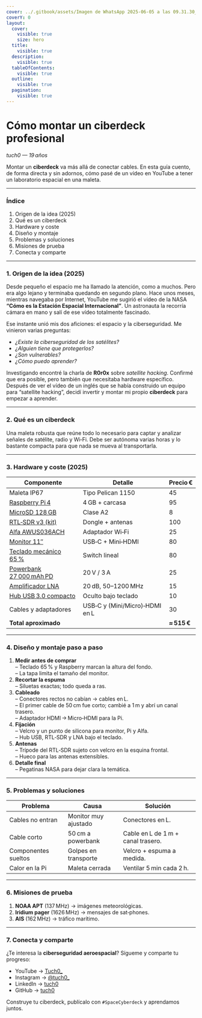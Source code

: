 ```yaml
---
cover: ../.gitbook/assets/Imagen de WhatsApp 2025-06-05 a las 09.31.30_b7fa0034.jpg
coverY: 0
layout:
  cover:
    visible: true
    size: hero
  title:
    visible: true
  description:
    visible: true
  tableOfContents:
    visible: true
  outline:
    visible: true
  pagination:
    visible: true
---
```


# Cómo montar un ciberdeck profesional

_tuch0 — 19 años_

Montar un **ciberdeck** va más allá de conectar cables. En esta guía cuento, de forma directa y sin adornos, cómo pasé de un vídeo en YouTube a tener un laboratorio espacial en una maleta.

***

### Índice

1. Origen de la idea (2025)
2. Qué es un ciberdeck
3. Hardware y coste
4. Diseño y montaje
5. Problemas y soluciones
6. Misiones de prueba
7. Conecta y comparte

***

### 1. Origen de la idea (2025)

Desde pequeño el espacio me ha llamado la atención, como a muchos. Pero era algo lejano y terminaba quedando en segundo plano. Hace unos meses, mientras navegaba por Internet, YouTube me sugirió el vídeo de la NASA **“Cómo es la Estación Espacial Internacional”**. Un astronauta la recorría cámara en mano y salí de ese vídeo totalmente fascinado.

Ese instante unió mis dos aficiones: el espacio y la ciberseguridad. Me vinieron varias preguntas:

* _¿Existe la ciberseguridad de los satélites?_
* _¿Alguien tiene que protegerlos?_
* _¿Son vulnerables?_
* _¿Cómo puedo aprender?_

Investigando encontré la charla de **R0r0x** sobre _satellite hacking_. Confirmé que era posible, pero también que necesitaba hardware específico. Después de ver el vídeo de un inglés que se había construido un equipo para “satellite hacking”, decidí invertir y montar mi propio **ciberdeck** para empezar a aprender.

***

### 2. Qué es un ciberdeck

Una maleta robusta que reúne todo lo necesario para captar y analizar señales de satélite, radio y Wi‑Fi. Debe ser autónoma varias horas y lo bastante compacta para que nada se mueva al transportarla.

***

### 3. Hardware y coste (2025)

| Componente                                                                              | Detalle                        | Precio €    |
| --------------------------------------------------------------------------------------- | ------------------------------ | ----------- |
| Maleta IP67                                                                             | Tipo Pelican 1150              | 45          |
| [Raspberry Pi 4](https://es.aliexpress.com/item/1005007057900568.html)                  | 4 GB + carcasa                 | 95          |
| [MicroSD 128 GB](https://amzn.eu/d/3oP7fGw)                                             | Clase A2                       | 8           |
| [RTL‑SDR v3 (kit)](https://amzn.eu/d/60LToUB)                                           | Dongle + antenas               | 100         |
| [Alfa AWUS036ACH](https://amzn.eu/d/eclZWok)                                            | Adaptador Wi‑Fi                | 25          |
| [Monitor 11″](https://es.aliexpress.com/item/1005006863722805.html)                     | USB‑C + Mini‑HDMI              | 80          |
| [Teclado mecánico 65 %](https://ozonegaming.com/collections/teclados/products/tactical) | Switch lineal                  | 80          |
| [Powerbank 27 000 mAh PD](https://amzn.eu/d/h6wopNj)                                    | 20 V / 3 A                     | 25          |
| [Amplificador LNA](https://amzn.eu/d/d9rRLNR)                                           | 20 dB, 50–1200 MHz             | 15          |
| [Hub USB 3.0 compacto](https://amzn.eu/d/gcFgSc9)                                       | Oculto bajo teclado            | 10          |
| Cables y adaptadores                                                                    | USB‑C y (Mini/Micro)‑HDMI en L | 30          |
| **Total aproximado**                                                                    |                                | **≈ 515 €** |

***

### 4. Diseño y montaje paso a paso

1. **Medir antes de comprar**\
   – Teclado 65 % y Raspberry marcan la altura del fondo.\
   – La tapa limita el tamaño del monitor.
2. **Recortar la espuma**\
   – Siluetas exactas; todo queda a ras.
3. **Cableado**\
   – Conectores rectos no cabían → cables en L.\
   – El primer cable de 50 cm fue corto; cambié a 1 m y abrí un canal trasero.\
   – Adaptador HDMI → Micro‑HDMI para la Pi.
4. **Fijación**\
   – Velcro y un punto de silicona para monitor, Pi y Alfa.\
   – Hub USB, RTL‑SDR y LNA bajo el teclado.
5. **Antenas**\
   – Trípode del RTL‑SDR sujeto con velcro en la esquina frontal.\
   – Hueco para las antenas extensibles.
6. **Detalle final**\
   – Pegatinas NASA para dejar clara la temática.

***

### 5. Problemas y soluciones

| Problema            | Causa                | Solución                           |
| ------------------- | -------------------- | ---------------------------------- |
| Cables no entran    | Monitor muy ajustado | Conectores en L.                   |
| Cable corto         | 50 cm a powerbank    | Cable en L de 1 m + canal trasero. |
| Componentes sueltos | Golpes en transporte | Velcro + espuma a medida.          |
| Calor en la Pi      | Maleta cerrada       | Ventilar 5 min cada 2 h.           |

***

### 6. Misiones de prueba

1. **NOAA APT** (137 MHz) → imágenes meteorológicas.
2. **Iridium pager** (1626 MHz) → mensajes de sat‑phones.
3. **AIS** (162 MHz) → tráfico marítimo.

***

### 7. Conecta y comparte

¿Te interesa la **ciberseguridad aeroespacial**? Sígueme y comparte tu progreso:

* YouTube -> [Tuch0\_](https://www.youtube.com/@tuch0_)
* Instagram → [@tuch0\_](https://www.instagram.com/tuch0_/)
* LinkedIn → [tuch0](https://www.linkedin.com/in/tuch0/)
* GitHub → [tuch0](https://github.com/Tuch0)

Construye tu ciberdeck, publícalo con `#SpaceCyberdeck` y aprendamos juntos.
